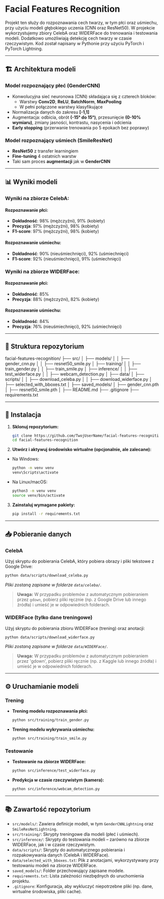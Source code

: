 # Facial Features Recognition

Projekt ten służy do rozpoznawania cech twarzy, w tym płci oraz uśmiechu, przy użyciu modeli głębokiego uczenia (CNN oraz ResNet50). W projekcie wykorzystujemy zbiory CelebA oraz WIDERFace do trenowania i testowania modeli. Dodatkowo umożliwiają detekcję cech twarzy w czasie rzeczywistym. Kod został napisany w Pythonie przy użyciu PyTorch i PyTorch Lightning.

---

## 🏗️ Architektura modeli

### Model rozpoznający płeć (**GenderCNN**)

- Konwolucyjna sieć neuronowa (CNN) składająca się z czterech bloków:
  - Warstwy **Conv2D**, **ReLU**, **BatchNorm**, **MaxPooling**
  - W pełni połączone warstwy klasyfikujące
- Normalizacja danych do zakresu **[-1,1]**
- Augmentacja: odbicia, obrót **(-15° do 15°)**, przesunięcie **(0-10% wymiaru)**, zmiany jasności, kontrastu, nasycenia i odcienia
- **Early stopping** (przerwanie trenowania po 5 epokach bez poprawy)

### Model rozpoznający uśmiech (**SmileResNet**)

- **ResNet50** z transfer learningiem
- **Fine-tuning** 4 ostatnich warstw
- Taki sam proces **augmentacji** jak w **GenderCNN**

---

## 📊 Wyniki modeli

### Wyniki na zbiorze CelebA:

#### Rozpoznawanie płci:

- **Dokładność**: 98% (mężczyźni), 91% (kobiety)
- **Precyzja**: 97% (mężczyźni), 98% (kobiety)
- **F1-score**: 97% (mężczyźni), 98% (kobiety)

#### Rozpoznawanie uśmiechu:

- **Dokładność**: 90% (nieuśmiechnięci), 92% (uśmiechnięci)
- **F1-score**: 92% (nieuśmiechnięci), 91% (uśmiechnięci)

### Wyniki na zbiorze WIDERFace:

#### Rozpoznawanie płci:

- **Dokładność**: 85%
- **Precyzja**: 88% (mężczyźni), 82% (kobiety)

#### Rozpoznawanie uśmiechu:

- **Dokładność**: 84%
- **Precyzja**: 76% (nieuśmiechnięci), 92% (uśmiechnięci)

---

## 📂 Struktura repozytorium

facial-features-recognition/ ├── src/ │ ├── models/ │ │ ├── gender_cnn.py │ │ ├── resnet50_smile.py │ ├── training/ │ │ ├── train_gender.py │ │ ├── train_smile.py │ ├── inference/ │ │ ├── test_widerface.py │ │ ├── webcam_detection.py │ ├── data/ │ ├── scripts/ │ │ ├── download_celeba.py │ │ ├── download_widerface.py │ ├── selected_with_bboxes.txt │ ├── saved_models/ │ ├── gender_cnn.pth │ ├── resnet50_smile.pth │ ├── README.md ├── .gitignore ├── requirements.txt

---

## 🚀 Instalacja

1. **Sklonuj repozytorium:**

   ```bash
   git clone https://github.com/TwojUserName/facial-features-recognition.git
   cd facial-features-recognition

2. **Utwórz i aktywuj środowisko wirtualne (opcjonalnie, ale zalecane):**
   
- Na Windows:
     
   ```bash
   python -m venv venv
   venv\Scripts\activate
   ```
   
- Na Linux/macOS:
     
   ```bash
   python3 -m venv venv
   source venv/bin/activate
   ```

3. **Zainstaluj wymagane pakiety:**
   
   ```bash
   pip install -r requirements.txt
   ```

---

## 📥 Pobieranie danych

### CelebA

   Użyj skryptu do pobierania CelebA, który pobiera obrazy i pliki tekstowe z Google Drive:
   
   ```bash
   python data/scripts/download_celeba.py
   ```

   *Pliki zostaną zapisane w folderze `data/celeba/`.*
   
> **Uwaga:** W przypadku problemów z automatycznym pobieraniem przez `gdown`, pobierz pliki ręcznie (np. z Google Drive lub innego źródła) i umieść je w odpowiednich folderach.

### WIDERFace (tylko dane treningowe)

   Użyj skryptu do pobierania zbioru WIDERFace (trening) oraz anotacji:
   
   ```bash
   python data/scripts/download_widerface.py
   ```

   *Pliki zostaną zapisane w folderze `data/WIDERFace/`.*
   
> **Uwaga:** W przypadku problemów z automatycznym pobieraniem przez 'gdown', pobierz pliki ręcznie (np. z Kaggle lub innego źródła) i umieść je w odpowiednich folderach.

---

## ⚙️ Uruchamianie modeli

### Trening

- **Trening modelu rozpoznawania płci:**

   ```bash
   python src/training/train_gender.py
   ```

- **Trening modelu wykrywania uśmiechu:**

  ```bash
  python src/training/train_smile.py
  ```

### Testowanie

- **Testowanie na zbiorze WIDERFace:**

  ```bash
  python src/inference/test_widerface.py
  ```

- **Predykcja w czasie rzeczywistym (kamera):**

  ```bash
  python src/inference/webcam_detection.py
  ```

---

## 📚 Zawartość repozytorium

- `src/models/`: Zawiera definicje modeli, w tym `GenderCNNLightning` oraz `SmileResNetLightning`.
- `src/training/`: Skrypty treningowe dla modeli (płeć i uśmiech).
- `src/inference/`: Skrypty do testowania modeli – zarówno na zbiorze WIDERFace, jak i w czasie rzeczywistym.
- `data/scripts/`: Skrypty do automatycznego pobierania i rozpakowywania danych (CelebA i WIDERFace).
- `data/selected_with_bboxes.txt`: Plik z anotacjami, wykorzystywany przy testowaniu modeli na zbiorze WIDERFace.
- `saved_models/`: Folder przechowujący zapisane modele.
- `requirements.txt`: Lista zależności niezbędnych do uruchomienia projektu.
- `.gitignore`: Konfiguracja, aby wykluczyć niepotrzebne pliki (np. dane, wirtualne środowiska, pliki cache).

